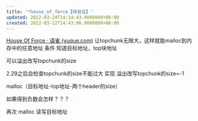 ```yaml
---
title: '*house_of_force【待验证】'
updated: 2022-03-24T14:14:43.0000000+08:00
created: 2022-03-22T14:43:06.0000000+08:00
---
```


[House Of Force · 语雀 (yuque.com)](https://www.yuque.com/hxfqg9/bin/gwcg1c)
让topchunk无限大，这样就能malloc到内存中的任意地址
条件
知道目标地址，top块地址

可以溢出改写topchunk的size

2.29之后会检查topchunk的size不能过大
实现
溢出改写topchunk的size=-1

malloc（目标地址-top地址-两个header的size）

如果得到负数会怎样？？？

再次 malloc 读写目标地址
